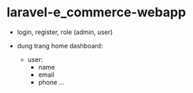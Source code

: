 # laravel-e_commerce-webapp


- login, register, role (admin, user)

    
- dung trang home dashboard:
    - user:
        + name
        + email
        + phone
        ...

    